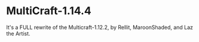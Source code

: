 # MultiCraft-1.14.4
It's a FULL rewrite of the Multicraft-1.12.2, by Rellit, MaroonShaded, and Laz the Artist.
